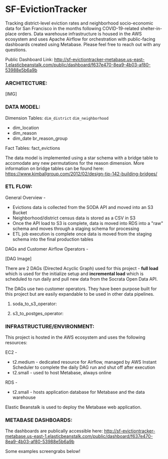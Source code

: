 # SF-EvictionTracker

Tracking district-level eviction rates and neighborhood socio-economic data for San Francisco in the months following COVID-19-related shelter-in-place orders. Data warehouse infrastructure is housed in the AWS ecosystem and uses Apache Airflow for orchestration with public-facing dashboards created using Metabase. Please feel free to reach out with any questions.

Public Dashboard Link: http://sf-evictiontracker-metabase.us-east-1.elasticbeanstalk.com/public/dashboard/f637e470-8ea9-4b03-af80-53988e5b6a9b


<h3>ARCHITECTURE:</h3>

[IMG]


<h3>DATA MODEL:</h3>

Dimension Tables:
`dim_district`
`dim_neighborhood`
- dim_location
- dim_reason
- dim_date
br_reason_group

Fact Tables:
fact_evictions

The data model is implemented using a star schema with a bridge table to accomodate any new permutations for the reason dimension. More information on bridge tables can be found here: https://www.kimballgroup.com/2012/02/design-tip-142-building-bridges/


<h3>ETL FLOW:</h3>

General Overview - 
- Evictions data is collected from the SODA API and moved into an S3 Bucket
- Neighborhood/district census data is stored as a CSV in S3
- Once the API load to S3 is complete, data is moved into RDS into a "raw" schema and moves through a staging schema for processing
- ETL job execution is complete once data is moved from the staging schema into the final production tables

DAGs and Customer Airflow Operators -

[DAG Image]

There are 2 DAGs (Directed Acyclic Graph) used for this project - <b>full load</b> which is used for the initialize setup and <b>incremental load</b> which is scheduled to run daily and pull new data from the Socrata Open Data API.

The DAGs use two customer operators. They have been purpose built for this project but are easily expandable to be used in other data pipelines.

1. soda_to_s3_operator:

2. s3_to_postges_operator:


<h3>INFRASTRUCTURE/ENVIRONMENT:</h3>

This project is hosted in the AWS ecosystem and uses the following resources:

EC2 -
- t2.medium - dedicated resource for Airflow, managed by AWS Instant Scheduler to complete the daily DAG run and shut off after execution 
- t2.small - used to host Metabase, always online

RDS -
- t2.small - hosts application database for Metabase and the data warehouse

Elastic Beanstalk is used to deploy the Metabase web application.


<h3>METABASE DASHBOARDS:</h3>

The dashboards are publically accessible here: http://sf-evictiontracker-metabase.us-east-1.elasticbeanstalk.com/public/dashboard/f637e470-8ea9-4b03-af80-53988e5b6a9b

Some examples screengrabs below!
